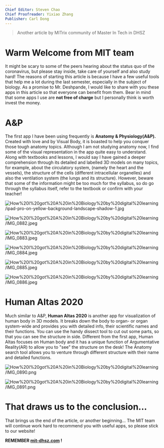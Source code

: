 ```yaml
---
Chief Editor: Steven Chao
Chief Proofreader: Yixiao Zhang
Publisher: Carl Dong
---
```


> Another article by MITrix community of Master In Tech in DHSZ

# Warm Welcome from MIT team

It might be scary to some of the peers hearing about the status quo of the coronavirus, but please stay inside, take care of yourself and also study hard! The reasons of starting this article is because I have a few useful tools that help me a lot during the last semester, especially in the subject of biology. As a promise to Mr. Deshpande, I would like to share with you these apps in this article so that everyone can benefit from them. Bear in mind that some apps I use are **not free of charge** but I personally think is worth invest the money. 

# A&P

The first app I have been using frequently is **Anatomy & Physiology(A&P).** Created with love and by Visual Body, it is boasted to help you conquer those tough anatomy topics. Although I am not studying anatomy now, I find some of the visual representation in the app quite easy to understand. Along with textbooks and lessons, I would say I have gained a deeper comprehension through its detailed and labelled 3D models on many topics, for example, about the circulatory system, (namely the heart and the vessels), the structure of the cells (different intracellular organelles) and also the ventilation system (the lungs and its structure). However, beware that some of the information might be too much for the syllabus, so do go through the syllabus itself, refer to the textbook or confirm with your teacher!

![How%20I%20got%20A%20in%20Biology%20by%20digital%20learning/ipad-pro-on-yellow-background-landscape-shadow-1.jpg](/How%20I%20got%20A%20in%20Biology%20by%20digital%20learning/ipad-pro-on-yellow-background-landscape-shadow-1.jpg)

![How%20I%20got%20A%20in%20Biology%20by%20digital%20learning/IMG_0882.jpeg](/How%20I%20got%20A%20in%20Biology%20by%20digital%20learning/IMG_0882.jpeg)

![How%20I%20got%20A%20in%20Biology%20by%20digital%20learning/IMG_0883.jpeg](/How%20I%20got%20A%20in%20Biology%20by%20digital%20learning/IMG_0883.jpeg)

![How%20I%20got%20A%20in%20Biology%20by%20digital%20learning/IMG_0884.jpeg](/How%20I%20got%20A%20in%20Biology%20by%20digital%20learning/IMG_0884.jpeg)

![How%20I%20got%20A%20in%20Biology%20by%20digital%20learning/IMG_0885.jpeg](/How%20I%20got%20A%20in%20Biology%20by%20digital%20learning/IMG_0885.jpeg)

![How%20I%20got%20A%20in%20Biology%20by%20digital%20learning/IMG_0886.jpeg](/How%20I%20got%20A%20in%20Biology%20by%20digital%20learning/IMG_0886.jpeg)

# Human Altas 2020

Much similar to A&P, **Human Altas 2020** is another app for visualization of human body in 3D models. It breaks down the body to organ- or organ system-wide and provides you with detailed info, their scientific names and their functions. You can use the handy dissect tool to cut out some parts, so that you can see the structure in side. Different from the first app, Human Altas focuses on Human body and it has a unique function of Argumentative Reality(AR) to allow you to "see" the structure on the desk! The Anatomy search tool allows you to venture through different structure with their name and detailed functions. 

![How%20I%20got%20A%20in%20Biology%20by%20digital%20learning/IMG_0890.png](/How%20I%20got%20A%20in%20Biology%20by%20digital%20learning/IMG_0890.png)

![How%20I%20got%20A%20in%20Biology%20by%20digital%20learning/IMG_0891.png](/How%20I%20got%20A%20in%20Biology%20by%20digital%20learning/IMG_0891.png)

# That draws us to the conclusion...

That brings us the end of the article, or another beginning... The MIT team will continue work hard to recommend you with useful apps, so please stick to our website! 

**REMEMBER [mit-dhsz.com](http://mit-dhsz.com) !**
